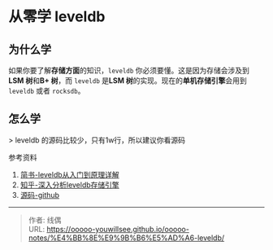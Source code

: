 # 从零学 leveldb


## 为什么学

如果你要了解**存储方面**的知识，`leveldb` 你必须要懂。这是因为存储会涉及到**LSM 树**和**B&#43; 树**，而 `leveldb` 是**LSM 树**的实现。现在的**单机存储引擎**会用到 `leveldb` 或者 `rocksdb`。

## 怎么学

&gt; leveldb 的源码比较少，只有1w行，所以建议你看源码

参考资料

1. [简书-leveldb从入门到原理详解](https://www.jianshu.com/p/137eda069f36)
2. [知乎-深入分析leveldb存储引擎](https://zhuanlan.zhihu.com/p/436037845?utm_id=0)
3. [源码-github](https://github.com/google/leveldb)



---

> 作者: 线偶  
> URL: https://ooooo-youwillsee.github.io/ooooo-notes/%E4%BB%8E%E9%9B%B6%E5%AD%A6-leveldb/  

